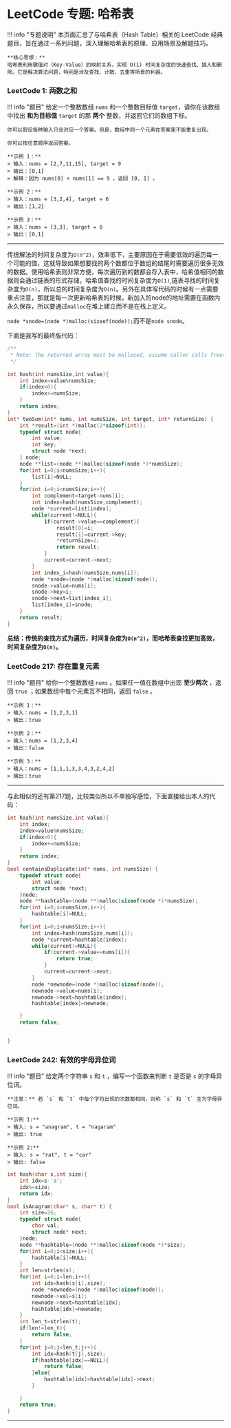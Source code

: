 # LeetCode 专题: 哈希表

!!! info "专题说明"
    本页面汇总了与哈希表（Hash Table）相关的 LeetCode 经典题目，旨在通过一系列问题，深入理解哈希表的原理、应用场景及解题技巧。

    **核心思想：**
    哈希表利用键值对（Key-Value）的映射关系，实现 O(1) 时间复杂度的快速查找、插入和删除。它是解决算法问题，特别是涉及查找、计数、去重等场景的利器。


### LeetCode 1: 两数之和

!!! info "题目"
    给定一个整数数组 `nums` 和一个整数目标值 `target`，请你在该数组中找出 **和为目标值** `target`  的那 **两个** 整数，并返回它们的数组下标。

    你可以假设每种输入只会对应一个答案。但是，数组中同一个元素在答案里不能重复出现。

    你可以按任意顺序返回答案。

    **示例 1：**
    > 输入：nums = [2,7,11,15], target = 9
    > 输出：[0,1]
    > 解释：因为 nums[0] + nums[1] == 9 ，返回 [0, 1] 。

    **示例 2：**
    > 输入：nums = [3,2,4], target = 6
    > 输出：[1,2]

    **示例 3：**
    > 输入：nums = [3,3], target = 6
    > 输出：[0,1]

---

传统解法的时间复杂度为`O(n^2)`，效率低下，主要原因在于需要低效的遍历每一个可能的值，这就导致如果想要找的两个数都位于数组的结尾时需要遍历很多无效的数据。使用哈希表则非常方便，每次遍历到的数都会存入表中，哈希值相同的数据则会通过链表的形式存储，哈希值查找的时间复杂度为`O(1)`,链表寻找的时间复杂度为`O(n)`，所以总的时间复杂度为`O(n)`。另外在具体写代码的时候有一点需要重点注意，那就是每一次更新哈希表的时候，新加入的node的地址需要在函数内永久保存，所以要通过`malloc`在堆上建立而不是在栈上定义。

`node *snode=(node *)malloc(sizeof(node));`而不是`node snode`。

下面是我写的最终版代码：

```C
/**
 * Note: The returned array must be malloced, assume caller calls free().
 */
 
int hash(int numsSize,int value){
    int index=value%numsSize;
    if(index<0){
        index+=numsSize;
    }
    return index;
}
int* twoSum(int* nums, int numsSize, int target, int* returnSize) {
    int *result=(int *)malloc(2*sizeof(int));
    typedef struct node{
        int value;
        int key;
        struct node *next;
    } node;
    node **list=(node **)malloc(sizeof(node *)*numsSize);
    for(int i=0;i<numsSize;i++){
        list[i]=NULL;
    }
    for(int i=0;i<numsSize;i++){
        int complement=target-nums[i];
        int index=hash(numsSize,complement);
        node *current=list[index];
        while(current!=NULL){
            if(current->value==complement){
                result[0]=i;
                result[1]=current->key;
                *returnSize=2;
                return result;
            }
            current=current->next;
        }
        int index_i=hash(numsSize,nums[i]);
        node *snode=(node *)malloc(sizeof(node));
        snode->value=nums[i];
        snode->key=i;
        snode->next=list[index_i];
        list[index_i]=snode;
    }
    return result;
}
```

**总结：传统的查找方式为遍历，时间复杂度为`O(n^2)`，而哈希表查找更加高效，时间复杂度为`O(n)`。**

### LeetCode 217: 存在重复元素

!!! info "题目"
    给你一个整数数组 `nums` 。如果任一值在数组中出现 **至少两次** ，返回 `true` ；如果数组中每个元素互不相同，返回 `false` 。

    **示例 1：**
    > 输入：nums = [1,2,3,1]
    > 输出：true

    **示例 2：**
    > 输入：nums = [1,2,3,4]
    > 输出：false

    **示例 3：**
    > 输入：nums = [1,1,1,3,3,4,3,2,4,2]
    > 输出：true

---

与此相似的还有第217题，比较类似所以不单独写感悟，下面直接给出本人的代码：

```C
int hash(int numsSize,int value){
    int index;
    index=value%numsSize;
    if(index<0){
        index+=numsSize;
    }
    return index;
}
bool containsDuplicate(int* nums, int numsSize) {
    typedef struct node{
        int value;
        struct node *next;
    }node;
    node **hashtable=(node **)malloc(sizeof(node *)*numsSize);
    for(int i=0;i<numsSize;i++){
        hashtable[i]=NULL;
    }
    for(int i=0;i<numsSize;i++){
        int index=hash(numsSize,nums[i]);
        node *current=hashtable[index];
        while(current!=NULL){
            if(current->value==nums[i]){
                return true;
            }
            current=current->next;
        }
        node *newnode=(node *)malloc(sizeof(node));
        newnode->value=nums[i];
        newnode->next=hashtable[index];
        hashtable[index]=newnode;

    }
    return false;


}
```

### LeetCode 242: 有效的字母异位词

!!! info "题目"
    给定两个字符串 `s` 和 `t` ，编写一个函数来判断 `t` 是否是 `s` 的字母异位词。

    **注意：** 若 `s` 和 `t` 中每个字符出现的次数都相同，则称 `s` 和 `t` 互为字母异位词。

    **示例 1:**
    > 输入: s = "anagram", t = "nagaram"
    > 输出: true

    **示例 2:**
    > 输入: s = "rat", t = "car"
    > 输出: false



```c
int hash(char s,int size){
    int idx=s-'a';
    idx%=size;
    return idx;
}
bool isAnagram(char* s, char* t) {
    int size=26;
    typedef struct node{
        char val;
        struct node* next;
    }node;
    node **hashtable=(node **)malloc(sizeof(node *)*size);
    for(int i=0;i<size;i++){
        hashtable[i]=NULL;
    }
    int len=strlen(s);
    for(int i=0;i<len;i++){
        int idx=hash(s[i],size);
        node *newnode=(node *)malloc(sizeof(node));
        newnode->val=s[i];
        newnode->next=hashtable[idx];
        hashtable[idx]=newnode;
    }
    int len_t=strlen(t);
    if(len!=len_t){
        return false;
    }
    for(int j=0;j<len_t;j++){
        int idx=hash(t[j],size);
        if(hashtable[idx]==NULL){
            return false;
        }else{
            hashtable[idx]=hashtable[idx]->next;
        }

    }
    return true;
}
```

---





